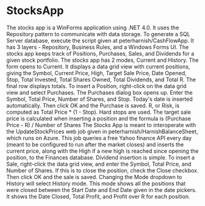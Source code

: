 # StocksApp
The stocks app is a WinForms application using .NET 4.0. It uses the Repository pattern to communicate with data storage. To generate a SQL Server database, execute the script given at peterharnish/CashFlowApp. It has 3 layers - Repository, Business Rules, and a Windows Forms UI.
The stocks app keeps track of Positions, Purchases, Sales, and Dividends for a given stock portfolio. 
The stocks app has 2 modes, Current and History. The form opens to Current. It displays a data grid view with current positions, giving the Symbol, Current Price, High, Target Sale Price, Date Opened, Stop, Total Invested, Total Shares Owned, Total Dividends, and Total R. The final row displays totals.
To insert a Position, right-click on the data grid view and select Purchases. The Purchases dialog box opens up. Enter the Symbol, Total Price, Number of Shares, and Stop. Today's date is inserted automatically. Then click OK and the Purchase is saved. R, or Risk, is computed as Total Price * (1 - Stop). 
Hard stops are used. The target sale price is calculated when inserting a position and the formula is (Purchase Price - R) / Number of Shares
The Stocks App is meant to interoperate with the UpdateStockPrices web job given in peterharnish/HarnishBalanceSheet, which runs on Azure. This job queries a free Yahoo finance API every day (meant to be configured to run after the market closes) and inserts the current price, along with the High if a new high is reached since opening the position, to the Finances database.
Dividend insertion is simple. To insert a Sale, right-click the data grid view, and enter the Symbol, Total Price, and Number of Shares. If this is to close the position, check the Close checkbox. Then click OK and the sale is saved.
Changing the Mode dropdown to History will select History mode. This mode shows all the positions that were closed between the Start Date and End Date given in the date pickers. It shows the Date Closed, Total Profit, and Profit over R for each position.

